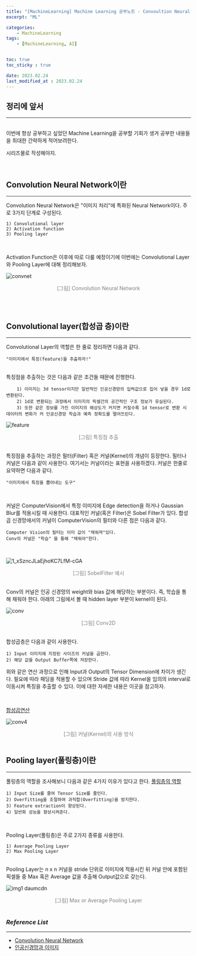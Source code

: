 ```yaml
---
title: "[MachineLearning] Machine Learning 공부노트 - Convoultion Neural Network의 개념"
excerpt: "ML"

categories:
    - MachineLearning
tags:
    - [MachineLearning, AI]


toc: true
toc_sticky : true

date: 2023.02.24
last_modified_at : 2023.02.24
---
```

## **정리에 앞서**
---
<br>
이번에 항상 공부하고 싶었던 Machine Learning을 공부할 기회가 생겨 공부한 내용들을 최대한 간략하게 적어보려한다.<br>

시리즈물로 작성해야지.
<br>

<br>

## **Convolution Neural Network이란**
---
Convolution Neural Network은 "이미지 처리"에 특화된 Neural Network이다.
주로 3가지 단계로 구성된다.
<br>

    1) Convolutional layer
    2) Activation function
    3) Pooling layer
<br>

Activation Function은 이후에 따로 다룰 예정이기에 이번에는 Convolutional Layer와 Pooling Layer에 대해 정리해보자.

![convnet](https://user-images.githubusercontent.com/41114834/221079662-e6980398-34a9-4dcc-b799-833339a22702.jpg)
    <center><span style="color:gray">[그림] Convolution Neural Network</span></center><br>

<br>

## **Convolutional layer(합성곱 층)이란**
---
Convolutional Layer의 역할은 한 줄로 정리하면 다음과 같다.
<br>

    "이미지에서 특징(feature)을 추출하자!"

<br>
특징점을 추출하는 것은 다음과 같은 조건들 때문에 진행한다.
<br>

        1) 이미지는 3d tensor이지만 일반적인 인공신경망의 입력값으로 집어 넣을 경우 1d로 변환된다.
        2) 1d로 변환되는 과정에서 이미지의 픽셀간의 공간적인 구조 정보가 유실된다. 
        3) 또한 같은 정보를 가진 이미지의 해상도가 커지면 커질수록 1d tensor로 변환 시 데이터의 변화가 커 인공신경망 학습과 예측 정확도를 떨어뜨린다.



![feature](https://user-images.githubusercontent.com/103714911/221081532-5d103311-62d2-41f7-be47-8cc47af74c23.png)
    <center><span style="color:gray">[그림] 특징점 추출</span></center><br>

특징점을 추출하는 과정은 필터(Filter) 혹은 커널(Kernel)의 개념이 등장한다. 필터나 커널은 다음과 같이 사용한다. 여기서는 커널이라는 표현을 사용하겠다. 커널은 한줄로 요약하면 다음과 같다. <br>

    "이미지에서 특징을 뽑아내는 도구"

<br>

커널은 ComputerVision에서 특정 이미지에 Edge detection을 하거나 Gaussian Blur를 적용시킬 때 사용한다.
대표적인 커널(혹은 Filter)은 Sobel Filter가 있다. 합성곱 신경망에서의 커널이 ComputerVision의 필터와 다른 점은 다음과 같다.<br>

    Computer Vision의 필터는 이미 값이 "채워져"있다.
    Conv의 커널은 "학습" 을 통해 "채워야"한다.

<br>

![1_xSzncJLaEjhoKC7LfM-cGA](https://user-images.githubusercontent.com/103714911/221086059-18f3c127-3e5e-412d-9563-adab0c38247c.png)
    <center><span style="color:gray">[그림] SobelFilter 예시</span></center><br>


Conv의 커널은 인공 신경망의 weight와 bias 값에 해당하는 부분이다. 즉, 학습을 통해 채워야 한다.
아래의 그림에서 볼 때 hidden layer 부분이 kernel이 된다.
<br>

![conv](https://user-images.githubusercontent.com/41114834/221084391-7ba486e5-f3cd-4652-bc23-273a0e6fba6d.png)
    <center><span style="color:gray">[그림] Conv2D</span></center><br>


합성곱층은 다음과 같이 사용한다.<br>
    
    1) Input 이미지에 지정된 사이즈의 커널을 곱한다.
    2) 해당 값을 Output Buffer쪽에 저장한다. 
위와 같은 연산 과정으로 인해 Input과 Output의 Tensor Dimension에 차이가 생긴다.
필요에 따라 패딩을 적용할 수 있으며 Stride 값에 따라 Kernel을 임의의 interval로 이동시켜 특징을 추출할 수 있다. 이에 대한 자세한 내용은 이곳을 참고하자.

<br>

[합성곱연산](https://wikidocs.net/64066)


![conv4](https://user-images.githubusercontent.com/41114834/221082755-9d89c60e-5bab-4d49-a6c0-891f6087d084.png)
    <center><span style="color:gray">[그림] 커널(Kernel)의 사용 방식</span></center><br>


## **Pooling layer(풀링층)이란**
---
풀링층의 역할을 조사해보니 다음과 같은 4가지 이유가 있다고 한다. [풀링층의 역할](https://supermemi.tistory.com/16)<br>

    1) Input Size를 줄여 Tensor Size를 줄인다.
    2) Overfitting을 조절하여 과적합(Overfitting)을 방지한다.
    3) Feature extraction이 향상된다.
    4) 일반화 성능을 향상시켜준다.

<br>

Pooling Layer(풀링층)은 주로 2가지 종류를 사용한다.<br>

    1) Average Pooling Layer
    2) Max Pooling Layer

<br>
Pooling Layer는 n x n 커널을 stride 단위로 이미지에 적용시킨 뒤 커널 안에 포함된 픽셀들 중 Max 혹은 Average 값을 추출해 Output값으로 갖는다.


![img1 daumcdn](https://user-images.githubusercontent.com/41114834/221087002-b0989e46-d8dd-4daa-b76c-a87bd96f4006.png)
    <center><span style="color:gray">[그림] Max or Average Pooling Layer</span></center><br>




### *Reference List*
---
* [Convolution Neural Network](https://wikidocs.net/64066)
* [인공신경망과 이미지](https://it-utopia.tistory.com/entry/%EB%B9%85%EB%8D%B0%EC%9D%B4%ED%84%B0%EB%B6%84%EC%84%9D%EA%B8%B0%EC%82%AC-%ED%95%A9%EC%84%B1%EA%B3%B1%EC%8B%A0%EA%B2%BD%EB%A7%9DConvolutional-Neural-Network)